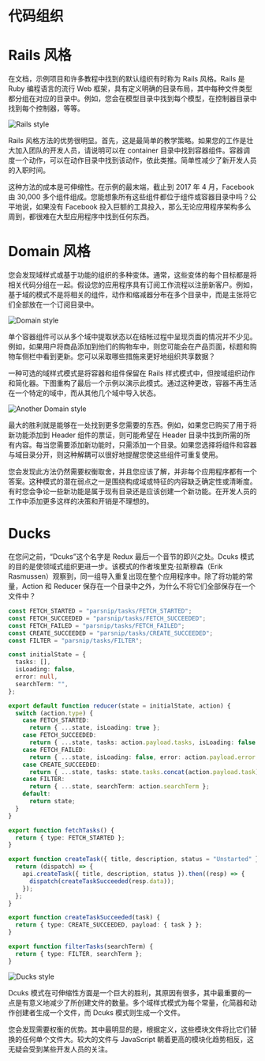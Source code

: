 # 代码组织

# Rails 风格

在文档，示例项目和许多教程中找到的默认组织有时称为 Rails 风格。Rails 是 Ruby 编程语言的流行 Web 框架，具有定义明确的目录布局，其中每种文件类型都分组在对应的目录中。例如，您会在模型目录中找到每个模型，在控制器目录中找到每个控制器，等等。

![Rails style](https://s2.ax1x.com/2020/01/06/lytyIU.png)

Rails 风格方法的优势很明显。首先，这是最简单的教学策略。如果您的工作是壮大加入团队的开发人员，请说明可以在 container 目录中找到容器组件。容器调度一个动作，可以在动作目录中找到该动作，依此类推。简单性减少了新开发人员的入职时间。

这种方法的成本是可伸缩性。在示例的最末端，截止到 2017 年 4 月，Facebook 由 30,000 多个组件组成。您能想象所有这些组件都位于组件或容器目录中吗？公平地说，如果没有 Facebook 投入巨额的工具投入，那么无论应用程序架构多么周到，都很难在大型应用程序中找到任何东西。

# Domain 风格

您会发现域样式或基于功能的组织的多种变体。通常，这些变体的每个目标都是将相关代码分组在一起。假设您的应用程序具有订阅工作流程以注册新客户。例如，基于域的模式不是将相关的组件，动作和缩减器分布在多个目录中，而是主张将它们全部放在一个订阅目录中。

![Domain style](https://s2.ax1x.com/2020/01/06/lytzeP.png)

单个容器组件可以从多个域中提取状态以在结帐过程中呈现页面的情况并不少见。例如，如果用户将商品添加到他们的购物车中，则您可能会在产品页面，标题和购物车侧栏中看到更新。您可以采取哪些措施来更好地组织共享数据？

一种可选的域样式模式是将容器和组件保留在 Rails 样式模式中，但按域组织动作和简化器。下图重构了最后一个示例以演示此模式。通过这种更改，容器不再生活在一个特定的域中，而从其他几个域中导入状态。

![Another Domain style](https://s2.ax1x.com/2020/01/06/lyNnoT.png)

最大的胜利就是能够在一处找到更多您需要的东西。例如，如果您已购买了用于将新功能添加到 Header 组件的票证，则可能希望在 Header 目录中找到所需的所有内容。每当您需要添加新功能时，只需添加一个目录。如果您选择将组件和容器与域目录分开，则这种解耦可以很好地提醒您使这些组件可重复使用。

您会发现此方法仍然需要权衡取舍，并且您应该了解，并非每个应用程序都有一个答案。这种模式的潜在弱点之一是围绕构成域或特征的内容缺乏确定性或清晰度。有时您会争论一些新功能是属于现有目录还是应该创建一个新功能。在开发人员的工作中添加更多这样的决策和开销是不理想的。

# Ducks

在您问之前，“Dcuks”这个名字是 Redux 最后一个音节的即兴之处。Dcuks 模式的目的是使领域式组织更进一步。该模式的作者埃里克·拉斯穆森（Erik Rasmussen）观察到，同一组导入重复出现在整个应用程序中。除了将功能的常量，Action 和 Reducer 保存在一个目录中之外，为什么不将它们全部保存在一个文件中？

```ts
const FETCH_STARTED = "parsnip/tasks/FETCH_STARTED";
const FETCH_SUCCEEDED = "parsnip/tasks/FETCH_SUCCEEDED";
const FETCH_FAILED = "parsnip/tasks/FETCH_FAILED";
const CREATE_SUCCEEDED = "parsnip/tasks/CREATE_SUCCEEDED";
const FILTER = "parsnip/tasks/FILTER";

const initialState = {
  tasks: [],
  isLoading: false,
  error: null,
  searchTerm: "",
};

export default function reducer(state = initialState, action) {
  switch (action.type) {
    case FETCH_STARTED:
      return { ...state, isLoading: true };
    case FETCH_SUCCEEDED:
      return { ...state, tasks: action.payload.tasks, isLoading: false };
    case FETCH_FAILED:
      return { ...state, isLoading: false, error: action.payload.error };
    case CREATE_SUCCEEDED:
      return { ...state, tasks: state.tasks.concat(action.payload.task) };
    case FILTER:
      return { ...state, searchTerm: action.searchTerm };
    default:
      return state;
  }
}

export function fetchTasks() {
  return { type: FETCH_STARTED };
}

export function createTask({ title, description, status = "Unstarted" }) {
  return (dispatch) => {
    api.createTask({ title, description, status }).then((resp) => {
      dispatch(createTaskSucceeded(resp.data));
    });
  };
}

export function createTaskSucceeded(task) {
  return { type: CREATE_SUCCEEDED, payload: { task } };
}

export function filterTasks(searchTerm) {
  return { type: FILTER, searchTerm };
}
```

![Ducks style](https://s2.ax1x.com/2020/01/06/lyN4pQ.png)

Dcuks 模式在可伸缩性方面是一个巨大的胜利，其原因有很多，其中最重要的一点是有意义地减少了所创建文件的数量。多个域样式模式为每个常量，化简器和动作创建者生成一个文件，而 Dcuks 模式则生成一个文件。

您会发现需要权衡的优势。其中最明显的是，根据定义，这些模块文件将比它们替换的任何单个文件大。较大的文件与 JavaScript 朝着更高的模块化趋势相反，这无疑会受到某些开发人员的关注。
